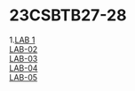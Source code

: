 # 23CSBTB27-28
1.<a href="https://github.com/vamshi1868/23CSBTB27-28/blob/main/list_type.ipynb">LAB 1</a></br>
<a href="https://github.com/vamshi1868/23CSBTB27-28/blob/main/LAB_02.ipynb">LAB-02</a></br>
<a href="https://github.com/vamshi1868/23CSBTB27-28/blob/main/LAB_03.ipynb">LAB-03</a></br>
<a href="https://github.com/vamshi1868/23CSBTB27-28/blob/main/LAB_04.ipynb">LAB-04</a></br>
<a href="https://github.com/vamshi1868/23CSBTB27-28/blob/main/LAB_05.ipynb">LAB-05</a></br>
